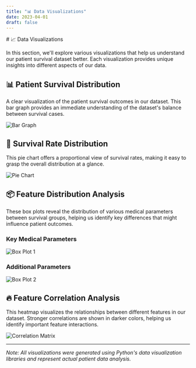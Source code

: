 ```yaml
---
title: "📊 Data Visualizations"
date: 2023-04-01
draft: false
---
```

<head><link rel="preload"><head/>
# 📈 Data Visualizations

In this section, we'll explore various visualizations that help us understand our patient survival dataset better. Each visualization provides unique insights into different aspects of our data.

## 📊 Patient Survival Distribution
A clear visualization of the patient survival outcomes in our dataset. This bar graph provides an immediate understanding of the dataset's balance between survival cases.

![Bar Graph](/images/bar_graph.png)

## 🥧 Survival Rate Distribution
This pie chart offers a proportional view of survival rates, making it easy to grasp the overall distribution at a glance.

![Pie Chart](/images/pie_chart.png)

## 📦 Feature Distribution Analysis
These box plots reveal the distribution of various medical parameters between survival groups, helping us identify key differences that might influence patient outcomes.

### Key Medical Parameters
![Box Plot 1](/images/box_plot_1.png)

### Additional Parameters
![Box Plot 2](/images/box_plot_2.png)

## 🔥 Feature Correlation Analysis
This heatmap visualizes the relationships between different features in our dataset. Stronger correlations are shown in darker colors, helping us identify important feature interactions.

![Correlation Matrix](/images/correlation_matrix.png)

---
*Note: All visualizations were generated using Python's data visualization libraries and represent actual patient data analysis.*
